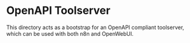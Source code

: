 # OpenAPI Toolserver

This directory acts as a bootstrap for an OpenAPI compliant toolserver, which can be used with both n8n and OpenWebUI.